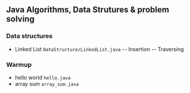 ## Java Algorithms, Data Strutures & problem solving

### Data structures

- Linked List `DataStructure/LinkedList.java`
  -- Insertion
  -- Traversing

### Warmup

- hello world `hello.java`
- array sum `array_sum.java`

